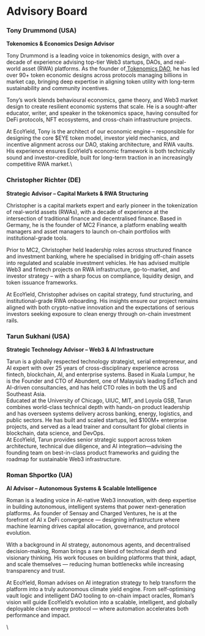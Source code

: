 # Advisory Board

### Tony Drummond (USA)

**Tokenomics & Economics Design Advisor**

Tony Drummond is a leading voice in tokenomics design, with over a decade of experience advising top-tier Web3 startups, DAOs, and real-world asset (RWA) platforms. As the founder of[ Tokenomics DAO](https://tokenomics.net/), he has led over 90+ token economic designs across protocols managing billions in market cap, bringing deep expertise in aligning token utility with long-term sustainability and community incentives.

Tony’s work blends behavioural economics, game theory, and Web3 market design to create resilient economic systems that scale. He is a sought-after educator, writer, and speaker in the tokenomics space, having consulted for DeFi protocols, NFT ecosystems, and cross-chain infrastructure projects.

At EcoYield, Tony is the architect of our economic engine – responsible for designing the core $EYE token model, investor yield mechanics, and incentive alignment across our DAO, staking architecture, and RWA vaults. His experience ensures EcoYield’s economic framework is both technically sound and investor-credible, built for long-term traction in an increasingly competitive RWA market.\


### Christopher Richter (DE)

**Strategic Advisor – Capital Markets & RWA Structuring**

Christopher is a capital markets expert and early pioneer in the tokenization of real-world assets (RWAs), with a decade of experience at the intersection of traditional finance and decentralised finance. Based in Germany, he is the founder of MC2 Finance, a platform enabling wealth managers and asset managers to launch on-chain portfolios with institutional-grade tools.

Prior to MC2, Christopher held leadership roles across structured finance and investment banking, where he specialised in bridging off-chain assets into regulated and scalable investment vehicles. He has advised multiple Web3 and fintech projects on RWA infrastructure, go-to-market, and investor strategy – with a sharp focus on compliance, liquidity design, and token issuance frameworks.

At EcoYield, Christopher advises on capital strategy, fund structuring, and institutional-grade RWA onboarding. His insights ensure our project remains aligned with both crypto-native innovation and the expectations of serious investors seeking exposure to clean energy through on-chain investment rails.



### Tarun Sukhani (USA)

**Strategic Technology Advisor – Web3 & AI Infrastructure**

Tarun is a globally respected technology strategist, serial entrepreneur, and AI expert with over 25 years of cross-disciplinary experience across fintech, blockchain, AI, and enterprise systems. Based in Kuala Lumpur, he is the Founder and CTO of Abundent, one of Malaysia’s leading EdTech and AI-driven consultancies, and has held CTO roles in both the US and Southeast Asia.\
Educated at the University of Chicago, UIUC, MIT, and Loyola GSB, Tarun combines world-class technical depth with hands-on product leadership and has overseen systems delivery across banking, energy, logistics, and public sectors. He has built and scaled startups, led $100M+ enterprise projects, and served as a lead trainer and consultant for global clients in blockchain, data science, and DevOps.\
At EcoYield, Tarun provides senior strategic support across token architecture, technical due diligence, and AI integration—advising the founding team on best-in-class product frameworks and guiding the roadmap for sustainable Web3 infrastructure.



### Roman Shportko (UA)

**AI Advisor – Autonomous Systems & Scalable Intelligence**

Roman is a leading voice in AI-native Web3 innovation, with deep expertise in building autonomous, intelligent systems that power next-generation platforms. As founder of Sensay and Charged Ventures, he is at the forefront of AI x DeFi convergence — designing infrastructure where machine learning drives capital allocation, governance, and protocol evolution.

With a background in AI strategy, autonomous agents, and decentralised decision-making, Roman brings a rare blend of technical depth and visionary thinking. His work focuses on building platforms that think, adapt, and scale themselves — reducing human bottlenecks while increasing transparency and trust.

At EcoYield, Roman advises on AI integration strategy to help transform the platform into a truly autonomous climate yield engine. From self-optimising vault logic and intelligent DAO tooling to on-chain impact oracles, Roman’s vision will guide EcoYield’s evolution into a scalable, intelligent, and globally deployable clean energy protocol — where automation accelerates both performance and impact.

\
